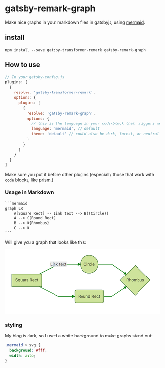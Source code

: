 # gatsby-remark-graph

Make nice graphs in your markdown files in gatsbyjs, using [mermaid](https://mermaidjs.github.io/).

## install

`npm install --save gatsby-transformer-remark gatsby-remark-graph`


## How to use

```js
// In your gatsby-config.js
plugins: [
  {
    resolve: 'gatsby-transformer-remark',
    options: {
      plugins: [
        {
          resolve: 'gatsby-remark-graph',
          options: {
            // this is the language in your code-block that triggers mermaid parsing
            language: 'mermaid', // default
            theme: 'default' // could also be dark, forest, or neutral
          }
        }
      ]
    }
  }
]
```

Make sure you put it before other plugins (especially those that work with `code` blocks, like [prism](https://www.gatsbyjs.org/packages/gatsby-remark-prismjs/).)

### Usage in Markdown

    ```mermaid
    graph LR
        A[Square Rect] -- Link text --> B((Circle))
        A --> C(Round Rect)
        B --> D{Rhombus}
        C --> D
    ```

Will give you a graph that looks like this:

![diagram](graph.png)

### styling

My blog is dark, so I used a white background to make graphs stand out:

```css
.mermaid > svg {
  background: #fff;
  width: auto;
}
```
